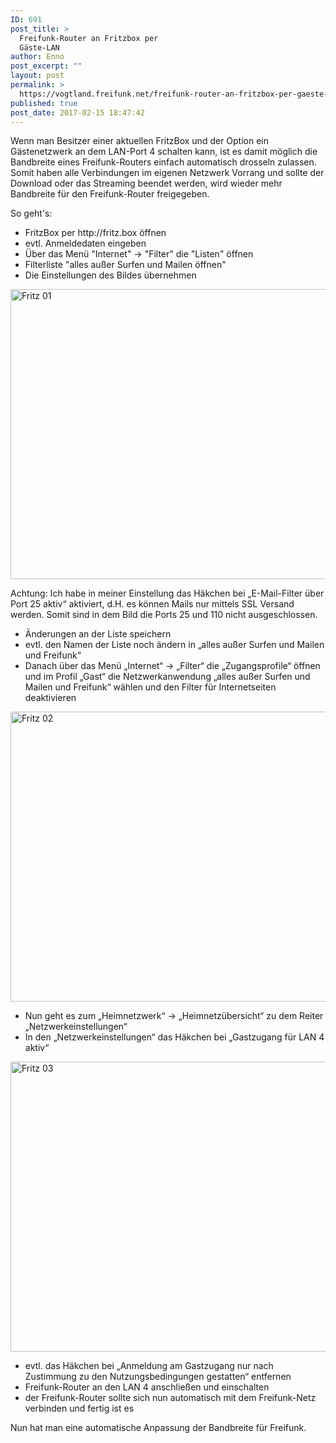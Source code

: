 ```yaml
---
ID: 691
post_title: >
  Freifunk-Router an Fritzbox per
  Gäste-LAN
author: Enno
post_excerpt: ""
layout: post
permalink: >
  https://vogtland.freifunk.net/freifunk-router-an-fritzbox-per-gaeste-lan/
published: true
post_date: 2017-02-15 18:47:42
---
```

<div id="pl-691"  class="panel-layout" ><div id="pg-691-0"  class="panel-grid panel-no-style" ><div id="pgc-691-0-0"  class="panel-grid-cell"  data-weight="1" ><div id="panel-691-0-0-0" class="so-panel widget widget_sow-editor panel-first-child" data-index="0" data-style="{&quot;background_display&quot;:&quot;tile&quot;}" ><div class="so-widget-sow-editor so-widget-sow-editor-base">
<div class="siteorigin-widget-tinymce textwidget">
	<p>Wenn man Besitzer einer aktuellen FritzBox und der Option ein Gästenetzwerk an dem LAN-Port 4 schalten kann, ist es damit möglich die Bandbreite eines Freifunk-Routers einfach automatisch drosseln zulassen. Somit haben alle Verbindungen im eigenen Netzwerk Vorrang und sollte der Download oder das Streaming beendet werden, wird wieder mehr Bandbreite für den Freifunk-Router freigegeben.</p><p>So geht's:</p><ul><li>FritzBox per http://fritz.box öffnen</li><li>evtl. Anmeldedaten eingeben</li><li>Über das Menü "Internet" -&gt; "Filter" die "Listen" öffnen</li><li>Filterliste "alles außer Surfen und Mailen öffnen"</li><li>Die Einstellungen des Bildes übernehmen</li></ul></div>
</div></div><div id="panel-691-0-0-1" class="so-panel widget widget_sow-image" data-index="1" data-style="{&quot;background_image_attachment&quot;:false,&quot;background_display&quot;:&quot;tile&quot;}" ><div class="so-widget-sow-image so-widget-sow-image-default-46f30e3d504b">

<div class="sow-image-container">
	<img src="https://vogtland.freifunk.net/wordpress/wp-content/uploads/2017/09/Fritz-01-1024x660.png" width="720" height="464" srcset="https://vogtland.freifunk.net/wordpress/wp-content/uploads/2017/09/Fritz-01-1024x660.png 1024w, https://vogtland.freifunk.net/wordpress/wp-content/uploads/2017/09/Fritz-01-300x193.png 300w, https://vogtland.freifunk.net/wordpress/wp-content/uploads/2017/09/Fritz-01-768x495.png 768w" sizes="(max-width: 720px) 100vw, 720px" title="Fritz 01" 		class="so-widget-image"/>
</div>

</div></div><div id="panel-691-0-0-2" class="so-panel widget widget_sow-editor" data-index="2" data-style="{&quot;background_display&quot;:&quot;tile&quot;}" ><div class="so-widget-sow-editor so-widget-sow-editor-base">
<div class="siteorigin-widget-tinymce textwidget">
	<p><span class="s2">Achtung: Ich habe in meiner Einstellung das Häkchen bei „E-Mail-Filter über Port 25 aktiv“ aktiviert, d.H. es können Mails nur mittels SSL Versand werden. Somit sind in dem Bild die Ports 25 und 110 nicht ausgeschlossen.</span></p><ul class="ol1"><li class="li1"><span class="s2">Änderungen an der Liste speichern</span></li><li class="li1"><span class="s2">evtl. den Namen der Liste noch ändern in „alles außer Surfen und Mailen und Freifunk“</span></li><li class="li1"><span class="s2">Danach über das Menü „Internet“ -&gt; „Filter“ die „Zugangsprofile“ öffnen und im Profil „Gast“ die Netzwerkanwendung „alles außer Surfen und Mailen und Freifunk“ wählen und den Filter für Internetseiten deaktivieren</span></li></ul></div>
</div></div><div id="panel-691-0-0-3" class="so-panel widget widget_sow-image" data-index="3" data-style="{&quot;background_display&quot;:&quot;tile&quot;}" ><div class="so-widget-sow-image so-widget-sow-image-default-46f30e3d504b">

<div class="sow-image-container">
	<img src="https://vogtland.freifunk.net/wordpress/wp-content/uploads/2017/09/Fritz-02-1024x660.png" width="720" height="464" srcset="https://vogtland.freifunk.net/wordpress/wp-content/uploads/2017/09/Fritz-02-1024x660.png 1024w, https://vogtland.freifunk.net/wordpress/wp-content/uploads/2017/09/Fritz-02-300x193.png 300w, https://vogtland.freifunk.net/wordpress/wp-content/uploads/2017/09/Fritz-02-768x495.png 768w" sizes="(max-width: 720px) 100vw, 720px" title="Fritz 02" 		class="so-widget-image"/>
</div>

</div></div><div id="panel-691-0-0-4" class="so-panel widget widget_sow-editor" data-index="4" data-style="{&quot;background_display&quot;:&quot;tile&quot;}" ><div class="so-widget-sow-editor so-widget-sow-editor-base">
<div class="siteorigin-widget-tinymce textwidget">
	<ul class="ol1"><li class="li1"><span class="s2">Nun geht es zum „Heimnetzwerk“ -&gt; „Heimnetzübersicht“ zu dem Reiter „Netzwerkeinstellungen“</span></li><li class="li1"><span class="s2">In den „Netzwerkeinstellungen“ das Häkchen bei „Gastzugang für LAN 4 aktiv“</span></li></ul></div>
</div></div><div id="panel-691-0-0-5" class="so-panel widget widget_sow-image" data-index="5" data-style="{&quot;background_display&quot;:&quot;tile&quot;}" ><div class="so-widget-sow-image so-widget-sow-image-default-46f30e3d504b">

<div class="sow-image-container">
	<img src="https://vogtland.freifunk.net/wordpress/wp-content/uploads/2017/09/Fritz-04-1024x660.png" width="720" height="464" srcset="https://vogtland.freifunk.net/wordpress/wp-content/uploads/2017/09/Fritz-04-1024x660.png 1024w, https://vogtland.freifunk.net/wordpress/wp-content/uploads/2017/09/Fritz-04-300x193.png 300w, https://vogtland.freifunk.net/wordpress/wp-content/uploads/2017/09/Fritz-04-768x495.png 768w" sizes="(max-width: 720px) 100vw, 720px" title="Fritz 03" 		class="so-widget-image"/>
</div>

</div></div><div id="panel-691-0-0-6" class="so-panel widget widget_sow-editor panel-last-child" data-index="6" data-style="{&quot;background_display&quot;:&quot;tile&quot;}" ><div class="so-widget-sow-editor so-widget-sow-editor-base">
<div class="siteorigin-widget-tinymce textwidget">
	<ul class="ol1"><li class="li1"><span class="s2">evtl. das Häkchen bei „Anmeldung am Gastzugang nur nach Zustimmung zu den Nutzungsbedingungen gestatten“ entfernen</span></li><li class="li1"><span class="s2">Freifunk-Router an den LAN 4 anschließen und einschalten</span></li><li class="li1"><span class="s2">der Freifunk-Router sollte sich nun automatisch mit dem Freifunk-Netz verbinden und fertig ist es</span></li></ul><p class="p1"><span class="s2">Nun hat man eine automatische Anpassung der Bandbreite für Freifunk.</span></p></div>
</div></div></div></div></div>